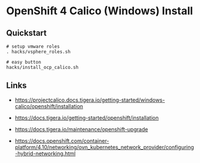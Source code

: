 # OpenShift 4 Calico (Windows) Install

## Quickstart
```
# setup vmware roles
. hacks/vsphere_roles.sh

# easy button
hacks/install_ocp_calico.sh
```

## Links
- https://projectcalico.docs.tigera.io/getting-started/windows-calico/openshift/installation
- https://docs.tigera.io/getting-started/openshift/installation
- https://docs.tigera.io/maintenance/openshift-upgrade

- https://docs.openshift.com/container-platform/4.10/networking/ovn_kubernetes_network_provider/configuring-hybrid-networking.html
